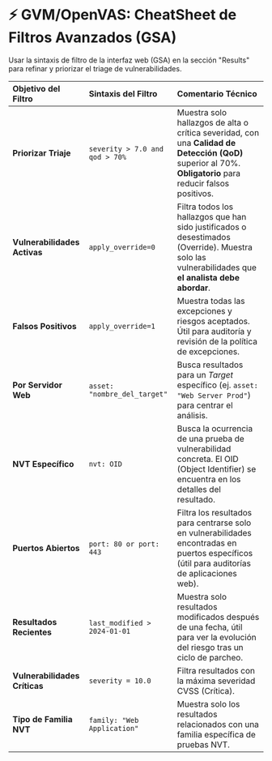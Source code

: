 # ⚡️ GVM/OpenVAS: CheatSheet de Filtros Avanzados (GSA)

Usar la sintaxis de filtro de la interfaz web (GSA) en la sección "Results" para refinar y priorizar el triage de vulnerabilidades.

| Objetivo del Filtro | Sintaxis del Filtro | Comentario Técnico |
| :--- | :--- | :--- |
| **Priorizar Triaje** | `severity > 7.0 and qod > 70%` | Muestra solo hallazgos de alta o crítica severidad, con una **Calidad de Detección (QoD)** superior al 70%. **Obligatorio** para reducir falsos positivos. |
| **Vulnerabilidades Activas** | `apply_override=0` | Filtra todos los hallazgos que han sido justificados o desestimados (Override). Muestra solo las vulnerabilidades que **el analista debe abordar**. |
| **Falsos Positivos** | `apply_override=1` | Muestra todas las excepciones y riesgos aceptados. Útil para auditoría y revisión de la política de excepciones. |
| **Por Servidor Web** | `asset: "nombre_del_target"` | Busca resultados para un *Target* específico (ej. `asset: "Web Server Prod"`) para centrar el análisis. |
| **NVT Específico** | `nvt: OID` | Busca la ocurrencia de una prueba de vulnerabilidad concreta. El OID (Object Identifier) se encuentra en los detalles del resultado. |
| **Puertos Abiertos** | `port: 80 or port: 443` | Filtra los resultados para centrarse solo en vulnerabilidades encontradas en puertos específicos (útil para auditorías de aplicaciones web). |
| **Resultados Recientes** | `last_modified > 2024-01-01` | Muestra solo resultados modificados después de una fecha, útil para ver la evolución del riesgo tras un ciclo de parcheo. |
| **Vulnerabilidades Críticas**| `severity = 10.0` | Filtra resultados con la máxima severidad CVSS (Crítica). |
| **Tipo de Familia NVT** | `family: "Web Application"` | Muestra solo los resultados relacionados con una familia específica de pruebas NVT. |